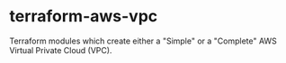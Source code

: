 # terraform-aws-vpc
Terraform modules which create either a "Simple" or a "Complete" AWS Virtual Private Cloud (VPC). 
